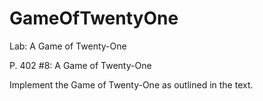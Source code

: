 # GameOfTwentyOne
Lab: A Game of Twenty-One

P. 402 #8: A Game of Twenty-One

Implement the Game of Twenty-One as outlined in the text. 

